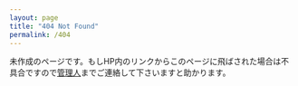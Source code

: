 ```yaml
---
layout: page
title: "404 Not Found"
permalink: /404
---
```

<p>未作成のページです。もしHP内のリンクからこのページに飛ばされた場合は不具合ですので<a href="https://twitter.com/non_archimedean">管理人</a>までご連絡して下さいますと助かります。</p>
